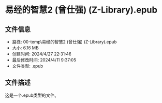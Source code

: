 ﻿# 易经的智慧2 (曾仕强) (Z-Library).epub

## 文件信息
- 路径: 00-temp\易经的智慧2 (曾仕强) (Z-Library).epub
- 大小: 6.16 MB
- 创建时间: 2024/4/27 22:31:46
- 最后修改时间: 2024/4/11 9:37:05
- 文件类型: .epub

## 文件描述
这是一个.epub类型的文件。

